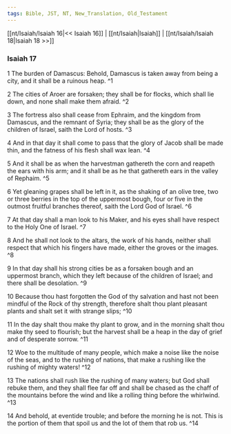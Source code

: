 ```yaml
---
tags: Bible, JST, NT, New_Translation, Old_Testament
---
```


[[nt/Isaiah/Isaiah 16|<< Isaiah 16]] | [[nt/Isaiah|Isaiah]] | [[nt/Isaiah/Isaiah 18|Isaiah 18 >>]]

### Isaiah 17

1 The burden of Damascus: Behold, Damascus is taken away from being a city, and it shall be a ruinous heap.  ^1

2 The cities of Aroer are forsaken; they shall be for flocks, which shall lie down, and none shall make them afraid.  ^2

3 The fortress also shall cease from Ephraim, and the kingdom from Damascus, and the remnant of Syria; they shall be as the glory of the children of Israel, saith the Lord of hosts.  ^3

4 And in that day it shall come to pass that the glory of Jacob shall be made thin, and the fatness of his flesh shall wax lean.  ^4

5 And it shall be as when the harvestman gathereth the corn and reapeth the ears with his arm; and it shall be as he that gathereth ears in the valley of Rephaim.  ^5

6 Yet gleaning grapes shall be left in it, as the shaking of an olive tree, two or three berries in the top of the uppermost bough, four or five in the outmost fruitful branches thereof, saith the Lord God of Israel.  ^6

7 At that day shall a man look to his Maker, and his eyes shall have respect to the Holy One of Israel.  ^7

8 And he shall not look to the altars, the work of his hands, neither shall respect that which his fingers have made, either the groves or the images.  ^8

9 In that day shall his strong cities be as a forsaken bough and an uppermost branch, which they left because of the children of Israel; and there shall be desolation.  ^9

10 Because thou hast forgotten the God of thy salvation and hast not been mindful of the Rock of thy strength, therefore shalt thou plant pleasant plants and shalt set it with strange slips;  ^10

11 In the day shalt thou make thy plant to grow, and in the morning shalt thou make thy seed to flourish; but the harvest shall be a heap in the day of grief and of desperate sorrow.  ^11

12 Woe to the multitude of many people, which make a noise like the noise of the seas, and to the rushing of nations, that make a rushing like the rushing of mighty waters!  ^12

13 The nations shall rush like the rushing of many waters; but God shall rebuke them, and they shall flee far off and shall be chased as the chaff of the mountains before the wind and like a rolling thing before the whirlwind.  ^13

14 And behold, at eventide trouble; and before the morning he is not. This is the portion of them that spoil us and the lot of them that rob us.  ^14

 
